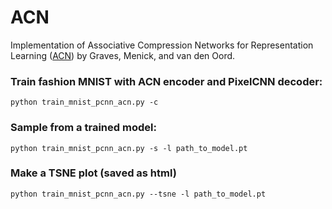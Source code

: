 # ACN

Implementation of Associative Compression Networks for Representation Learning ([ACN](https://arxiv.org/abs/1804.02476)) by Graves, Menick, and van den Oord.

### Train fashion MNIST with ACN encoder and PixelCNN decoder:  
```
python train_mnist_pcnn_acn.py -c
```
 
### Sample from a trained model:   
```
python train_mnist_pcnn_acn.py -s -l path_to_model.pt
```

### Make a TSNE plot (saved as html)
```
python train_mnist_pcnn_acn.py --tsne -l path_to_model.pt
```

